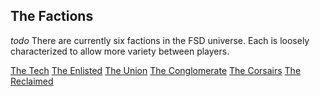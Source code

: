 ## The Factions

*todo*
There are currently six factions in the FSD universe. Each is loosely characterized to allow more variety between players.

[The Tech](the_tech)
[The Enlisted](the_enlisted)
[The Union](the_union)
[The Conglomerate](the_conglomerate)
[The Corsairs](the_corsairs)
[The Reclaimed](the_reclaimed)
